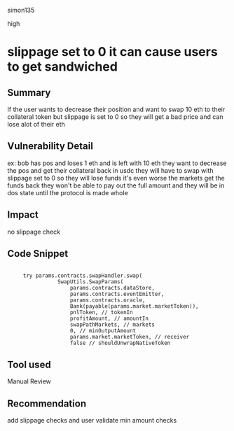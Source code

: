 simon135

high

# slippage set to 0 it can cause users to get sandwiched

## Summary

If the user wants to decrease their position and want  to swap 10 eth to their collateral token but slippage is set to 0 so they will get a bad price and can lose alot of their eth

## Vulnerability Detail

ex:
bob has pos and loses 1 eth and is left with 10 eth they want to decrease the pos and get their collateral back in usdc they will have to swap with slippage set to 0 so they will lose funds
it's even worse the markets get the funds back they won't be able to pay out the full amount and they will be in dos state until the protocol is made whole

## Impact

no slippage check

## Code Snippet

```solidity

     try params.contracts.swapHandler.swap(
                SwapUtils.SwapParams(
                    params.contracts.dataStore,
                    params.contracts.eventEmitter,
                    params.contracts.oracle,
                    Bank(payable(params.market.marketToken)),
                    pnlToken, // tokenIn
                    profitAmount, // amountIn
                    swapPathMarkets, // markets
                    0, // minOutputAmount
                    params.market.marketToken, // receiver
                    false // shouldUnwrapNativeToken

```

## Tool used

Manual Review

## Recommendation

add slippage checks and user validate min amount checks
